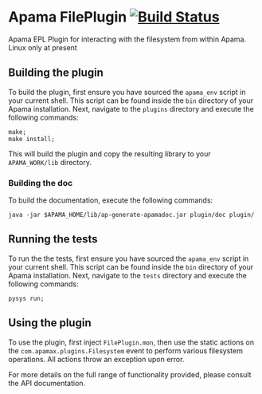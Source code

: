 # Apama FilePlugin [![Build Status](https://travis-ci.org/CallumAttryde/apama_file_transport.svg?branch=master)](https://travis-ci.org/CallumAttryde/apama_file_transport)

Apama EPL Plugin for interacting with the filesystem from within Apama. Linux only at present

## Building the plugin

To build the plugin, first ensure you have sourced the `apama_env` script in your current shell. This script can be found inside the `bin` directory of your Apama installation. Next, navigate to the `plugins` directory and execute the following commands:

    make;
    make install;
    
This will build the plugin and copy the resulting library to your `APAMA_WORK/lib` directory.

### Building the doc

To build the documentation, execute the following commands:

    java -jar $APAMA_HOME/lib/ap-generate-apamadoc.jar plugin/doc plugin/

## Running the tests

To run the the tests, first ensure you have sourced the `apama_env` script in your current shell. This script can be found inside the `bin` directory of your Apama installation. Next, navigate to the `tests` directory and execute the following commands:

    pysys run;
    
## Using the plugin

To use the plugin, first inject `FilePlugin.mon`, then use the static actions on the `com.apamax.plugins.Filesystem` event to perform various filesystem operations. All actions throw an exception upon error.

For more details on the full range of functionality provided, please consult the API documentation.
